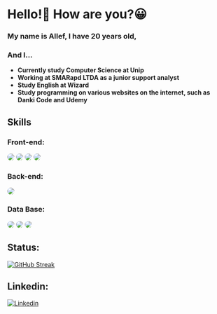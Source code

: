 # Hello!👋 How are you?😀
 
### My name is Allef, I have 20 years old,
### And I...

<strong>
 
- Currently study Computer Science at Unip
- Working at SMARapd LTDA as a junior support analyst 
- Study English at Wizard 
- Study programming on various websites on the internet, such as Danki Code and Udemy 
</strong>

## Skills
### Front-end: 
<div>
<img style="border-radius:10px" src="https://img.shields.io/badge/JavaScript-323330?style=for-the-badge&logo=javascript&logoColor=F7DF1E"/> 
<img style="border-radius:10px" src="https://img.shields.io/badge/HTML5-E34F26?style=for-the-badge&logo=html5&logoColor=white"/> 
<img style="border-radius:10px" src="https://img.shields.io/badge/CSS3-1572B6?style=for-the-badge&logo=css3&logoColor=white"/> 
<img style="border-radius:10px" src="https://img.shields.io/badge/React-20232A?style=for-the-badge&logo=react&logoColor=61DAFB"/>
</div>

### Back-end:
<div>
<img style="border-radius:10px" src="https://img.shields.io/badge/Node.js-43853D?style=for-the-badge&logo=node.js&logoColor=white"/> 
</div>    
    
### Data Base:
<div>
<img style="border-radius:10px" src="https://img.shields.io/badge/MySQL-00000F?style=for-the-badge&logo=mysql&logoColor=white"/> 
<img style="border-radius:10px" src="https://img.shields.io/badge/Microsoft_SQL_Server-CC2927?style=for-the-badge&logo=microsoft-sql-server&logoColor=white"/> 
<img style="border-radius:10px" src="https://img.shields.io/badge/Oracle-F80000?style=for-the-badge&logo=oracle&logoColor=black"/> 
</div>

## Status:
[![GitHub Streak](https://streak-stats.demolab.com?user=allefmoreira&theme=transparent&border_radius=10&date_format=j%20M%5B%20Y%5D&mode=weekly&exclude_days=Sun%2CSat)](https://git.io/streak-stats)

## Linkedin:
[![Linkedin](https://img.shields.io/badge/LinkedIn-0077B5?style=for-the-badge&logo=linkedin&logoColor=white)](https://www.linkedin.com/in/allef-moreira-7b99b01b6/)